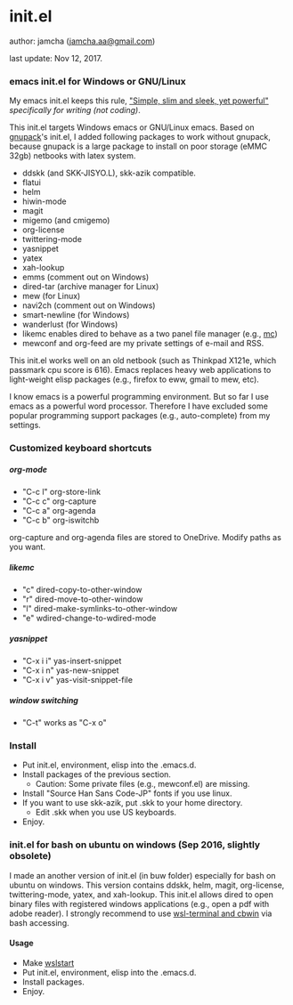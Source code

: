 # init.el
author: jamcha (jamcha.aa@gmail.com)

last update: Nov 12, 2017.

### emacs init.el for Windows or GNU/Linux

My emacs init.el keeps this rule, ["Simple, slim and sleek, yet powerful"](http://scribes.sourceforge.net/) _specifically for writing (not coding)_.

This init.el targets Windows emacs or GNU/Linux emacs. Based on [gnupack](http://gnupack.osdn.jp/docs/latest/UsersGuide.html)'s init.el, I added following packages to work without gnupack, because gnupack is a large package to install on poor storage (eMMC 32gb) netbooks with latex system.

- ddskk (and SKK-JISYO.L), skk-azik compatible.
- flatui
- helm
- hiwin-mode
- magit
- migemo (and cmigemo)
- org-license
- twittering-mode
- yasnippet
- yatex
- xah-lookup
- emms (comment out on Windows)
- dired-tar (archive manager for Linux)
- mew (for Linux)
- navi2ch (comment out on Windows)
- smart-newline (for Windows)
- wanderlust (for Windows)
- likemc enables dired to behave as a two panel file manager (e.g., [mc](https://github.com/MidnightCommander/mc))
- mewconf and org-feed are my private settings of e-mail and RSS.

This init.el works well on an old netbook (such as Thinkpad X121e, which passmark cpu score is 616). Emacs replaces heavy web applications to light-weight elisp packages (e.g., firefox to eww, gmail to mew, etc).

I know emacs is a powerful programming environment. But so far I use emacs as a powerful word processor. Therefore I have excluded some popular programming support packages (e.g., auto-complete) from my settings.

### Customized keyboard shortcuts
##### org-mode
- "C-c l" org-store-link
- "C-c c" org-capture
- "C-c a" org-agenda
- "C-c b" org-iswitchb

org-capture and org-agenda files are stored to OneDrive. Modify paths as you want.

##### likemc
- "c" dired-copy-to-other-window
- "r" dired-move-to-other-window
- "l" dired-make-symlinks-to-other-window
- "e" wdired-change-to-wdired-mode

##### yasnippet
- "C-x i i" yas-insert-snippet
- "C-x i n" yas-new-snippet
- "C-x i v" yas-visit-snippet-file

##### window switching
- "C-t" works as "C-x o"

### Install
- Put init.el, environment, elisp into the .emacs.d.
- Install packages of the previous section.
  + Caution: Some private files (e.g., mewconf.el) are missing.
- Install "Source Han Sans Code-JP" fonts if you use linux.
- If you want to use skk-azik, put .skk to your home directory.
  + Edit .skk when you use US keyboards.
- Enjoy.

### init.el for bash on ubuntu on windows (Sep 2016, slightly obsolete)

I made an another version of init.el (in buw folder) especially for bash on ubuntu on windows. This version contains ddskk, helm, magit, org-license, twittering-mode, yatex, and xah-lookup. This init.el allows dired to open binary files with registered windows applications (e.g., open a pdf with adobe reader). I strongly recommend to use [wsl-terminal and cbwin](https://github.com/goreliu/wsl-terminal/releases) via bash accessing.

#### Usage
- Make [wslstart](https://www49.atwiki.jp/ntemacs/pages/62.html)
- Put init.el, environment, elisp into the .emacs.d.
- Install packages.
- Enjoy.
